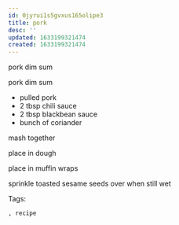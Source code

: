 ```yaml
---
id: 0jyrui1s5gvxus165olipe3
title: pork
desc: ''
updated: 1633199321474
created: 1633199321474
---
```


pork dim sum

pork dim sum
* pulled pork
* 2 tbsp chili sauce
* 2 tbsp blackbean sauce
* bunch of coriander

mash together

place in dough

place in muffin wraps

sprinkle toasted sesame seeds over when still wet

Tags:
  
    , recipe

